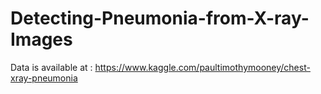# Detecting-Pneumonia-from-X-ray-Images
Data is available at : https://www.kaggle.com/paultimothymooney/chest-xray-pneumonia
